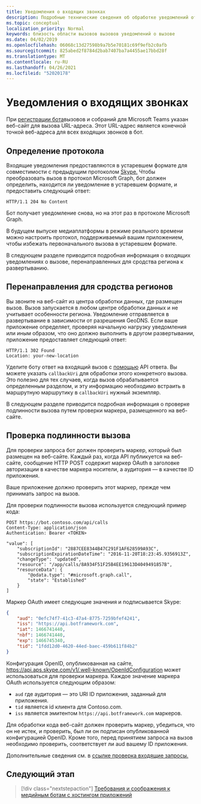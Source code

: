 ```yaml
---
title: Уведомления о входящих звонках
description: Подробные технические сведения об обработке уведомлений от входящих вызовов
ms.topic: conceptual
localization_priority: Normal
keywords: близость области вызовов вызовов уведомлений о вызове
ms.date: 04/02/2019
ms.openlocfilehash: 06068c13d27598b9a7b5e70181c69f9efb2c0afb
ms.sourcegitcommit: 825abed2f8784d2bab7407ba7a4455ae17bbd28f
ms.translationtype: MT
ms.contentlocale: ru-RU
ms.lasthandoff: 04/26/2021
ms.locfileid: "52020178"
---
```

# <a name="incoming-call-notifications"></a>Уведомления о входящих звонках

При [регистрации бота](./registering-calling-bot.md#create-new-bot-or-add-calling-capabilities)вызовов и собраний для Microsoft Teams указан веб-сайт для вызова URL-адреса. Этот URL-адрес является конечной точкой веб-адреса для всех входящих звонков в бот.

## <a name="protocol-determination"></a>Определение протокола

Входящие уведомления предоставляются в устаревшем формате для совместимости с предыдущим протоколом [Skype.](/azure/bot-service/dotnet/bot-builder-dotnet-real-time-media-concepts?view=azure-bot-service-3.0&preserve-view=true) Чтобы преобразовать вызов в протокол Microsoft Graph, бот должен определить, находится ли уведомление в устаревшем формате, и предоставить следующий ответ:

```http
HTTP/1.1 204 No Content
```

Бот получает уведомление снова, но на этот раз в протоколе Microsoft Graph.

В будущем выпуске медиаплатформы в режиме реального времени можно настроить протокол, поддерживаемый вашим приложением, чтобы избежать первоначального вызова в устаревшем формате.

В следующем разделе приводится подробная информация о входящих уведомлениях о вызове, перенаправленных для сродства региона к развертыванию.

## <a name="redirects-for-region-affinity"></a>Перенаправления для сродства регионов

Вы звоните на веб-сайт из центра обработки данных, где размещен вызов. Вызов запускается в любом центре обработки данных и не учитывает особенности региона. Уведомление отправляется в развертывание в зависимости от разрешения GeoDNS. Если ваше приложение определяет, проверяя начальную нагрузку уведомления или иным образом, что оно должно выполнить в другом развертывании, приложение предоставляет следующий ответ:

```http
HTTP/1.1 302 Found
Location: your-new-location
```

Уделите боту ответ на входящий вызов с [помощью](https://developer.microsoft.com/graph/docs/api-reference/beta/api/call_answer) API ответа. Вы можете указать `callbackUri` для обработки этого конкретного вызова. Это полезно для тех случаев, когда вызов обрабатывается определенным разделом, и эту информацию необходимо встраить в маршрутную маршрутику в `callbackUri` нужный экземпляр.

В следующем разделе приводится подробная информация о проверке подлинности вызова путем проверки маркера, размещенного на веб-сайте.

## <a name="authenticate-the-callback"></a>Проверка подлинности вызова

Для проверки запроса бот должен проверить маркер, который был размещен на веб-сайте. Каждый раз, когда API публикуется на веб-сайте, сообщение HTTP POST содержит маркер OAuth в заголовке авторизации в качестве маркера носители, а аудитория — в качестве ID приложения.

Ваше приложение должно проверить этот маркер, прежде чем принимать запрос на вызов.

Для проверки подлинности вызова используется следующий пример кода:

```http
POST https://bot.contoso.com/api/calls
Content-Type: application/json
Authentication: Bearer <TOKEN>

"value": [
    "subscriptionId": "2887CEE8344B47C291F1AF628599A93C",
    "subscriptionExpirationDateTime": "2016-11-20T18:23:45.9356913Z",
    "changeType": "updated",
    "resource": "/app/calls/8A934F51F25B4EE19613D4049491857B",
    "resourceData": {
        "@odata.type": "#microsoft.graph.call",
        "state": "Established"
    }
]
```

Маркер OAuth имеет следующие значения и подписывается Skype:

```json
{
    "aud": "0efc74f7-41c3-47a4-8775-7259bfef4241",
    "iss": "https://api.botframework.com",
    "iat": 1466741440,
    "nbf": 1466741440,
    "exp": 1466745340,
    "tid": "1fdd12d0-4620-44ed-baec-459b611f84b2"
}
```

Конфигурация OpenID, опубликованная на сайте, <https://api.aps.skype.com/v1/.well-known/OpenIdConfiguration> может использоваться для проверки маркера. Каждое значение маркера OAuth используется следующим образом:

* `aud` где аудитория — это URI ID приложения, заданный для приложения.
* `tid` является id клиента для Contoso.com.
* `iss` является эмитентом `https://api.botframework.com` маркеров.

Для обработки кода веб-сайт должен проверить маркер, убедиться, что он не истек, и проверить, был ли он подписан опубликованной конфигурацией OpenID. Кроме того, перед принятием запроса на вызов необходимо проверить, соответствует ли aud вашему ID приложения.

Дополнительные сведения см. в [ссылке проверка входящие запросы.](https://github.com/microsoftgraph/microsoft-graph-comms-samples/blob/master/Samples/Common/Sample.Common/Authentication/AuthenticationProvider.cs)

## <a name="next-step"></a>Следующий этап

> [!div class="nextstepaction"]
> [Требования и соображения к медийным ботам с хостингом приложений](~/bots/calls-and-meetings/requirements-considerations-application-hosted-media-bots.md)
